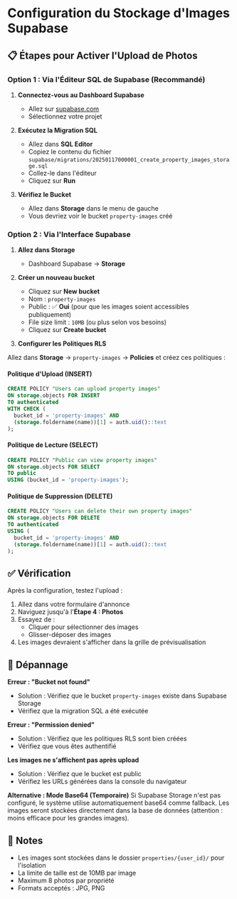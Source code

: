 # Configuration du Stockage d'Images Supabase

## 📋 Étapes pour Activer l'Upload de Photos

### Option 1 : Via l'Éditeur SQL de Supabase (Recommandé)

1. **Connectez-vous au Dashboard Supabase**
   - Allez sur [supabase.com](https://supabase.com)
   - Sélectionnez votre projet

2. **Exécutez la Migration SQL**
   - Allez dans **SQL Editor**
   - Copiez le contenu du fichier `supabase/migrations/20250117000001_create_property_images_storage.sql`
   - Collez-le dans l'éditeur
   - Cliquez sur **Run**

3. **Vérifiez le Bucket**
   - Allez dans **Storage** dans le menu de gauche
   - Vous devriez voir le bucket `property-images` créé

### Option 2 : Via l'Interface Supabase

1. **Allez dans Storage**
   - Dashboard Supabase → **Storage**

2. **Créer un nouveau bucket**
   - Cliquez sur **New bucket**
   - Nom : `property-images`
   - Public : ✅ **Oui** (pour que les images soient accessibles publiquement)
   - File size limit : `10MB` (ou plus selon vos besoins)
   - Cliquez sur **Create bucket**

3. **Configurer les Politiques RLS**

Allez dans **Storage** → `property-images` → **Policies** et créez ces politiques :

#### Politique d'Upload (INSERT)
```sql
CREATE POLICY "Users can upload property images"
ON storage.objects FOR INSERT
TO authenticated
WITH CHECK (
  bucket_id = 'property-images' AND
  (storage.foldername(name))[1] = auth.uid()::text
);
```

#### Politique de Lecture (SELECT)
```sql
CREATE POLICY "Public can view property images"
ON storage.objects FOR SELECT
TO public
USING (bucket_id = 'property-images');
```

#### Politique de Suppression (DELETE)
```sql
CREATE POLICY "Users can delete their own property images"
ON storage.objects FOR DELETE
TO authenticated
USING (
  bucket_id = 'property-images' AND
  (storage.foldername(name))[1] = auth.uid()::text
);
```

## ✅ Vérification

Après la configuration, testez l'upload :

1. Allez dans votre formulaire d'annonce
2. Naviguez jusqu'à l'**Étape 4 : Photos**
3. Essayez de :
   - Cliquer pour sélectionner des images
   - Glisser-déposer des images
4. Les images devraient s'afficher dans la grille de prévisualisation

## 🐛 Dépannage

**Erreur : "Bucket not found"**
- Solution : Vérifiez que le bucket `property-images` existe dans Supabase Storage
- Vérifiez que la migration SQL a été exécutée

**Erreur : "Permission denied"**
- Solution : Vérifiez que les politiques RLS sont bien créées
- Vérifiez que vous êtes authentifié

**Les images ne s'affichent pas après upload**
- Solution : Vérifiez que le bucket est public
- Vérifiez les URLs générées dans la console du navigateur

**Alternative : Mode Base64 (Temporaire)**
Si Supabase Storage n'est pas configuré, le système utilise automatiquement base64 comme fallback.
Les images seront stockées directement dans la base de données (attention : moins efficace pour les grandes images).

## 📝 Notes

- Les images sont stockées dans le dossier `properties/{user_id}/` pour l'isolation
- La limite de taille est de 10MB par image
- Maximum 8 photos par propriété
- Formats acceptés : JPG, PNG

